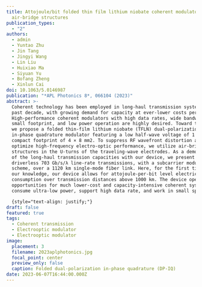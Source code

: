 ```yaml
---
title: Attojoule/bit folded thin film lithium niobate coherent modulators using
  air-bridge structures
publication_types:
  - "2"
authors:
  - admin
  - Yuntao Zhu
  - Jin Tang
  - Jingyi Wang
  - Lin Liu
  - Huixiao Ma
  - Siyuan Yu
  - Bofang Zheng
  - Xinlun Cai
doi: 10.1063/5.0146987
publication: "*APL Photonics 8*, 066104 (2023)"
abstract: >-
  Coherent technology has been employed in long-haul transmission systems in the
  past decade, with growing demand for capacity at ever-lower costs per bit.
  High-performance coherent modulators with high data rates, wide bandwidth,
  small footprint, and low power operation are highly desired. Toward this end,
  we propose a folded thin-film lithium niobate (TFLN) dual-polarization
  in-phase quadrature modulator featuring a low half-wave voltage of 1 V and a
  compact footprint of 4 × 8 mm2. To suppress RF wavefront distortion and
  optimize high-frequency electro-optic performance, we utilize air-bridge
  structures in the U-turns of the traveling-wave electrodes. As a demonstration
  of the long-haul transmission capacities with our device, we present
  driverless 703 Gb/s/λ line-rate transmissions, with a subcarrier modulation
  scheme, over a 1120 km single-mode fiber link. Here, for the first time, to
  our knowledge, our device allows for attojoule-per-bit level electrical energy
  consumption over transmission distances above 1000 km. The device opens
  opportunities for much lower-cost and capacity-intensive coherent systems that
  consume ultra-low power, support high data rate, and work in small spaces.

  {style="text-align: justify;"}
draft: false
featured: true
tags:
  - Coherent transmission
  - Electrooptic modulator
  - Electrooptic modulator
image:
  placement: 3
  filename: 2023aplphotonics.jpg
  focal_point: center
  preview_only: false
  caption: Folded dual-polarization in-phase quadrature (DP-IQ)
date: 2023-06-07T16:44:00.000Z
---
```


